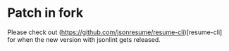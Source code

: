 # Patch in fork

Please check out (https://github.com/jsonresume/resume-cli)[resume-cli] for when the new version with jsonlint gets released.